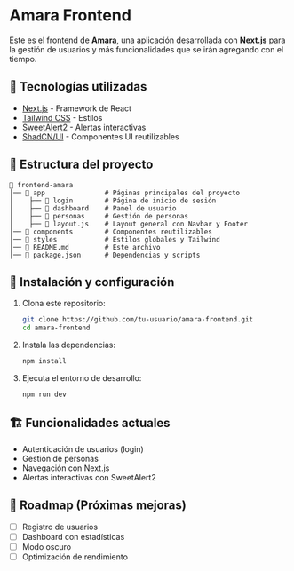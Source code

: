 # Amara Frontend

Este es el frontend de **Amara**, una aplicación desarrollada con **Next.js** para la gestión de usuarios y más funcionalidades que se irán agregando con el tiempo.

## 🚀 Tecnologías utilizadas

- [Next.js](https://nextjs.org/) - Framework de React
- [Tailwind CSS](https://tailwindcss.com/) - Estilos
- [SweetAlert2](https://sweetalert2.github.io/) - Alertas interactivas
- [ShadCN/UI](https://ui.shadcn.com/) - Componentes UI reutilizables

## 📂 Estructura del proyecto

```
📂 frontend-amara
│── 📂 app               # Páginas principales del proyecto
│    ├── 📂 login        # Página de inicio de sesión
│    ├── 📂 dashboard    # Panel de usuario
│    ├── 📂 personas     # Gestión de personas
│    ├── 📜 layout.js    # Layout general con Navbar y Footer
│── 📂 components        # Componentes reutilizables
│── 📂 styles            # Estilos globales y Tailwind
│── 📜 README.md         # Este archivo
│── 📜 package.json      # Dependencias y scripts
```

## 🔧 Instalación y configuración

1. Clona este repositorio:
   ```sh
   git clone https://github.com/tu-usuario/amara-frontend.git
   cd amara-frontend
   ```
2. Instala las dependencias:
   ```sh
   npm install
   ```
3. Ejecuta el entorno de desarrollo:
   ```sh
   npm run dev
   ```

## 🏗️ Funcionalidades actuales

- Autenticación de usuarios (login)
- Gestión de personas
- Navegación con Next.js
- Alertas interactivas con SweetAlert2

## 📌 Roadmap (Próximas mejoras)
- [ ] Registro de usuarios
- [ ] Dashboard con estadísticas
- [ ] Modo oscuro
- [ ] Optimización de rendimiento

